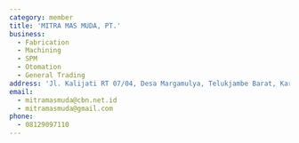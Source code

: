 ```yaml
---
category: member
title: 'MITRA MAS MUDA, PT.'
business:
  - Fabrication
  - Machining
  - SPM
  - Otomation
  - General Trading
address: 'Jl. Kalijati RT 07/04, Desa Margamulya, Telukjambe Barat, Karawang'
email:
  - mitramasmuda@cbn.net.id
  - mitramasmuda@gmail.com
phone:
  - 08129097110
---
```

